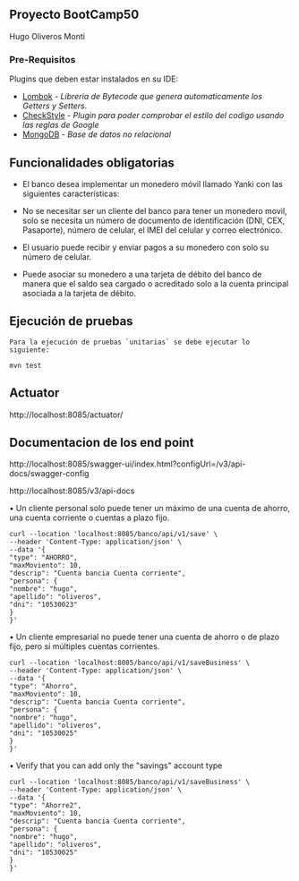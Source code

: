 Proyecto BootCamp50 
-
Hugo Oliveros Monti


### Pre-Requisitos

Plugins que deben estar instalados en su IDE:
* [Lombok](http://projectlombok.org/) - *Libreria de Bytecode que genera automaticamente los Getters y Setters*.
* [CheckStyle](http://www.checkstyle.com/) - *Plugin para poder comprobar el estilo del codigo usando las reglas de Google*
* [MongoDB](http://www.checkstyle.com/) - *Base de datos no relacional*


## Funcionalidades obligatorias

* El banco desea implementar un monedero móvil llamado Yanki con las siguientes características:

* No se necesitar ser un cliente del banco para tener un monedero movil, solo se necesita un número de documento de identificación (DNI, CEX, Pasaporte), número de celular, el IMEI del celular y correo electrónico.

* El usuario puede recibir y enviar pagos a su monedero con solo su número de celular.

* Puede asociar su monedero a una tarjeta de débito del banco de manera que el saldo sea cargado o acreditado solo a la cuenta principal asociada a la tarjeta de débito.

## Ejecución de pruebas

    Para la ejecución de pruebas `unitarias` se debe ejecutar lo siguiente:

    mvn test


Actuator
-
http://localhost:8085/actuator/


Documentacion de los end point 
-
http://localhost:8085/swagger-ui/index.html?configUrl=/v3/api-docs/swagger-config

http://localhost:8085/v3/api-docs

•	Un cliente personal solo puede tener un máximo de una cuenta de ahorro, una cuenta corriente o cuentas a plazo fijo.

    curl --location 'localhost:8085/banco/api/v1/save' \
    --header 'Content-Type: application/json' \
    --data '{
    "type": "AHORRO",
    "maxMoviento": 10,
    "descrip": "Cuenta bancia Cuenta corriente",
    "persona": {
    "nombre": "hugo",
    "apellido": "oliveros",
    "dni": "10530023"
    }
    }'

•	Un cliente empresarial no puede tener una cuenta de ahorro o de plazo fijo, pero sí múltiples cuentas corrientes.

    curl --location 'localhost:8085/banco/api/v1/saveBusiness' \
    --header 'Content-Type: application/json' \
    --data '{
    "type": "Ahorro",
    "maxMoviento": 10,
    "descrip": "Cuenta bancia Cuenta corriente",
    "persona": {
    "nombre": "hugo",
    "apellido": "oliveros",
    "dni": "10530025"
    }
    }'

•	Verify that you can add only the "savings" account type 

    curl --location 'localhost:8085/banco/api/v1/saveBusiness' \
    --header 'Content-Type: application/json' \
    --data '{
    "type": "Ahorre2",
    "maxMoviento": 10,
    "descrip": "Cuenta bancia Cuenta corriente",
    "persona": {
    "nombre": "hugo",
    "apellido": "oliveros",
    "dni": "10530025"
    }
    }'